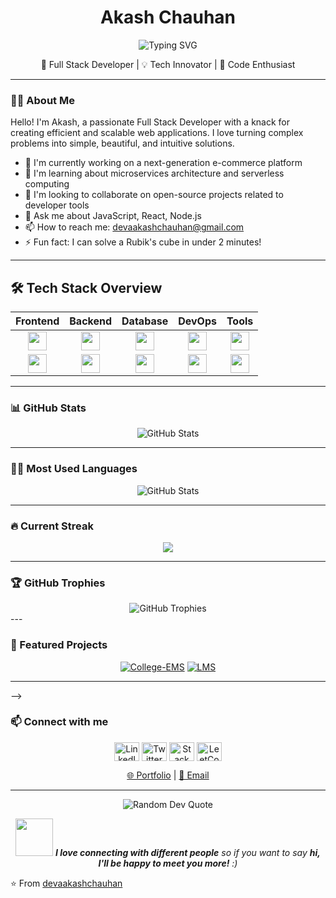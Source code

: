 <div align="center">
  
# Akash Chauhan

<p align="center">
  <img src="https://readme-typing-svg.herokuapp.com?font=Fira+Code&pause=1000&color=F7F7F7&center=true&vCenter=true&width=435&lines=Full+Stack+Developer;Tech+Enthusiast;Open+Source+Contributor" alt="Typing SVG" />
</p>

🚀 Full Stack Developer | 💡 Tech Innovator | 🌟 Code Enthusiast

</div>

---

### 👨‍💻 About Me

Hello! I'm Akash, a passionate Full Stack Developer with a knack for creating efficient and scalable web applications. I love turning complex problems into simple, beautiful, and intuitive solutions.

- 🔭 I'm currently working on a next-generation e-commerce platform
- 🌱 I'm learning about microservices architecture and serverless computing
- 👯 I'm looking to collaborate on open-source projects related to developer tools
- 💬 Ask me about JavaScript, React, Node.js
- 📫 How to reach me: devaakashchauhan@gmail.com
- ⚡ Fun fact: I can solve a Rubik's cube in under 2 minutes!

---

## 🛠️ Tech Stack Overview  

<div align="center">

| **Frontend** | **Backend** | **Database** | **DevOps** | **Tools** |
|:-----------:|:----------:|:-----------:|:---------:|:--------:|
| <img src="https://img.shields.io/badge/react-%2320232a.svg?style=flat&logo=react&logoColor=%2361DAFB" height="30px"/> | <img src="https://img.shields.io/badge/node.js-6DA55F?style=flat&logo=node.js&logoColor=white" height="30px"/> | <img src="https://img.shields.io/badge/MongoDB-%234ea94b.svg?style=flat&logo=mongodb&logoColor=white" height="30px"/> | <img src="https://img.shields.io/badge/docker-%230db7ed.svg?style=flat&logo=docker&logoColor=white" height="30px"/> | <img src="https://img.shields.io/badge/git-%23F05033.svg?style=flat&logo=git&logoColor=white" height="30px"/> |
| <img src="https://img.shields.io/badge/typescript-%23007ACC.svg?style=flat&logo=typescript&logoColor=white" height="30px"/> | <img src="https://img.shields.io/badge/express.js-%23404d59.svg?style=flat&logo=express&logoColor=%2361DAFB" height="30px"/> | <img src="https://img.shields.io/badge/postgres-%23316192.svg?style=flat&logo=postgresql&logoColor=white" height="30px"/> | <img src="https://img.shields.io/badge/AWS-%23FF9900.svg?style=flat&logo=amazon-aws&logoColor=white" height="30px"/> | <img src="https://img.shields.io/badge/Visual%20Studio%20Code-0078d7.svg?style=flat&logo=visual-studio-code&logoColor=white" height="30px"/> |

</div>

---

### 📊 GitHub Stats

<div align="center">
  <img src="https://github-readme-stats.vercel.app/api?username=devaakashchauhan&show_icons=true&count_private=true&hide=issues&theme=radical" alt="GitHub Stats" />
</div>

---
### 🧑‍💻 Most Used Languages

<div align="center">
  <img src="https://github-readme-stats.vercel.app/api/top-langs/?username=devaakashchauhan&layout=compact&theme=radical" alt="GitHub Stats" />
</div>

---
### 🔥 Current Streak

<div align="center">
<img src="https://nirzak-streak-stats.vercel.app/?user=devaakashchauhan&theme=radical&exclude_days=Sun"/>
</div>

---

### 🏆 GitHub Trophies
<div align="center"> <img src="https://github-profile-trophy.vercel.app/?username=devaakashchauhan&theme=radical&no-frame=true&no-bg=true&margin-w=10&row=2&column=4" alt="GitHub Trophies" /> </div>
---


### 🌟 Featured Projects

<div align="center">

[![College-EMS](https://github-readme-stats.vercel.app/api/pin/?username=devaakashchauhan&repo=College-EMS&theme=radical)](https://github.com/devaakashchauhan/College-EMS)
[![LMS](https://github-readme-stats.vercel.app/api/pin/?username=devaakashchauhan&repo=LMS&theme=radical)](https://github.com/devaakashchauhan/LMS)

</div>

---
-->

### 📫 Connect with me

<p align="center">
  <a href="https://www.linkedin.com/in/akash-chauhan-6737032a7/" target="_blank"><img align="center" src="https://raw.githubusercontent.com/rahuldkjain/github-profile-readme-generator/master/src/images/icons/Social/linked-in-alt.svg" alt="LinkedIn" height="30" width="40" /></a>
  <a href="https://x.com/_DevAakash" target="_blank"><img align="center" src="https://raw.githubusercontent.com/rahuldkjain/github-profile-readme-generator/master/src/images/icons/Social/twitter.svg" alt="Twitter" height="30" width="40" /></a>
  <a href="https://stackoverflow.com/users/22299702/aakash-chauhan" target="_blank"><img align="center" src="https://raw.githubusercontent.com/rahuldkjain/github-profile-readme-generator/master/src/images/icons/Social/stack-overflow.svg" alt="Stack Overflow" height="30" width="40" /></a>
  <a href="https://leetcode.com/u/24x7coding/" target="_blank"><img align="center" src="https://raw.githubusercontent.com/rahuldkjain/github-profile-readme-generator/master/src/images/icons/Social/leet-code.svg" alt="LeetCode" height="30" width="40" /></a>
</p>

<div align="center">
  
[🌐 Portfolio](https://www.devaakash.me) | [📧 Email](mailto:devaakashchauhan@gmail.com)

</div>

---

<p align="center">
  <img src="https://quotes-github-readme.vercel.app/api?type=horizontal&theme=radical" alt="Random Dev Quote" />
</p>

<p align="center">
  <img src="https://media.giphy.com/media/LnQjpWaON8nhr21vNW/giphy.gif" width="60"> <em><b>I love connecting with different people</b> so if you want to say <b>hi, I'll be happy to meet you more!</b> :)</em>
</p>

⭐️ From [devaakashchauhan](https://github.com/devaakashchauhan)

